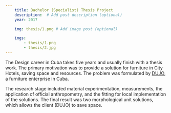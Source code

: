 ```yaml
---
    title: Bachelor (Specialist) Thesis Project
    description:  # Add post description (optional)
    year: 2017

    img: thesis/1.png # Add image post (optional)

    imgs:
        - thesis/1.png
        - thesis/2.jpg
---
```



The Design career in Cuba takes five years and usually finish with a thesis work. The primary motivation was to provide a solution for furniture in City Hotels, saving space and resources. The problem was formulated by [DUJO](https://www.facebook.com/arteycomodidad/), a furniture enterprise in Cuba.


The research stage included material experimentation, measurements, the application of official anthropometry, and the fitting for local implementation of the solutions. The final result was two morphological unit solutions, which allows the client (DUJO) to save space.

